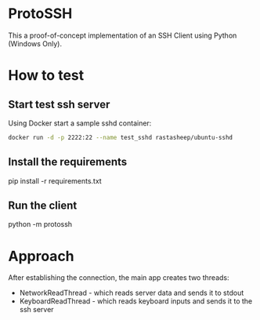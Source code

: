 # ProtoSSH

This a proof-of-concept implementation of an SSH Client using Python (Windows Only).

# How to test

## Start test ssh server
Using Docker start a sample sshd container:

```sh
docker run -d -p 2222:22 --name test_sshd rastasheep/ubuntu-sshd
```

## Install the requirements
pip install -r requirements.txt

## Run the client
python -m protossh


# Approach
After establishing the connection, the main app creates two threads:
- NetworkReadThread - which reads server data and sends it to stdout
- KeyboardReadThread - which reads keyboard inputs and sends it to the ssh server
